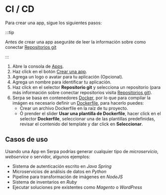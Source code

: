 # CI / CD

Para crear una app, sigue los siguientes pasos:

:::tip

Antes de crear una app aseguráte de leer la información sobre como conectar [Repositorios git](/docs/apps/git-repos)

:::

1. Abre la consola de [Apps](https://beta.serpa.cloud/dashboard/projects/apps).
2. Haz click en el botón [Crear una app](https://beta.serpa.cloud/dashboard/projects/apps/create).
3. Agrega un logo o avatar para tu aplicación (Opcional).
4. Agrega un nombre para identificar tu aplicación.
5. Haz click en el selector **Repositorio git** y selecciona un repositorio (para más información sobre conectar repositorios visita [Repositorios git](/docs/apps/git-repos)).
6. Serpa se basa en contenedores [Docker](https://www.docker.com/), por lo que para compilar la imágen es necesario definir un [Dockerfile](https://docs.docker.com/engine/reference/builder/), para hacerlo puedes:
   - Crear un archivo Dockerfile en la raíz de tu proyecto.
   - Ó prender el slider **Usar una plantilla de Dockerfile**, hacer click en el selector **Dockerfile**, seleccionar una de las plantillas predefinidas, revisar el contenido del template y dar click en **Seleccionar**.

## Casos de uso

Usando una App en Serpa podrías generar cualquier tipo de _microservicio_, _webservice_ o servidor, algunos ejemplos:

- Sistema de autenticación escrito en _Java Spring_
- Microservicios de análisis de datos en _Python_
- Pipeline para transformación de imágenes en _NodeJS_
- Sistema de inventarios en _Ruby_
- Ejecutar soluciones pre existentes como _Magento_ o _WordPress_
